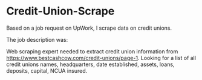 # Credit-Union-Scrape
Based on a job request on UpWork, I scrape data on credit unions. 

The job description was:

Web scraping expert needed to extract credit union information from https://www.bestcashcow.com/credit-unions/page-1. 
Looking for a list of all credit unions names, headquarters, date established, assets, loans, deposits, capital, NCUA insured.
